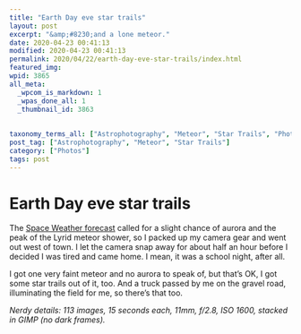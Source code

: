 ```yaml
---
title: "Earth Day eve star trails"
layout: post
excerpt: "&amp;#8230;and a lone meteor."
date: 2020-04-23 00:41:13
modified: 2020-04-23 00:41:13
permalink: 2020/04/22/earth-day-eve-star-trails/index.html
featured_img: 
wpid: 3865
all_meta: 
  _wpcom_is_markdown: 1
  _wpas_done_all: 1
  _thumbnail_id: 3863
  
  
taxonomy_terms_all: ["Astrophotography", "Meteor", "Star Trails", "Photos"]
post_tag: ["Astrophotography", "Meteor", "Star Trails"]
category: ["Photos"]
tags: post
---
```


# Earth Day eve star trails

The [Space Weather forecast](https://spaceweather.com/) called for a slight chance of aurora and the peak of the Lyrid meteor shower, so I packed up my camera gear and went out west of town. I let the camera snap away for about half an hour before I decided I was tired and came home. I mean, it was a school night, after all.

I got one very faint meteor and no aurora to speak of, but that’s OK, I got some star trails out of it, too. And a truck passed by me on the gravel road, illuminating the field for me, so there’s that too.

*Nerdy details: 113 images, 15 seconds each, 11mm, f/2.8, ISO 1600, stacked in GIMP (no dark frames).*